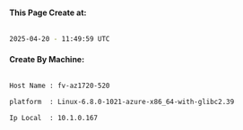 
   
#### This Page Create at:

```bash

2025-04-20 - 11:49:59 UTC

```

#### Create By Machine:

```bash

Host Name : fv-az1720-520

platform  : Linux-6.8.0-1021-azure-x86_64-with-glibc2.39

Ip Local  : 10.1.0.167

```

